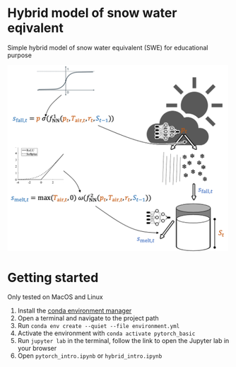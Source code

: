 # Hybrid model of snow water eqivalent

Simple hybrid model of snow water equivalent (SWE) for educational purpose

<img src="./imgs/p1.png" width=500>

# Getting started

Only tested on MacOS and Linux

1. Install the [conda environment manager](https://conda.io/projects/conda/en/latest/user-guide/install/index.html)
2. Open a terminal and navigate to the project path
3. Run `conda env create --quiet --file environment.yml`
4. Activate the environment with `conda activate pytorch_basic`
5. Run `jupyter lab` in the terminal, follow the link to open the Jupyter lab in your browser
6. Open `pytorch_intro.ipynb` or `hybrid_intro.ipynb`
